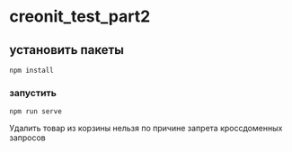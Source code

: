 # creonit_test_part2

## установить пакеты
```
npm install
```

### запустить
```
npm run serve
```

Удалить товар из корзины нельзя по причине запрета кроссдоменных запросов